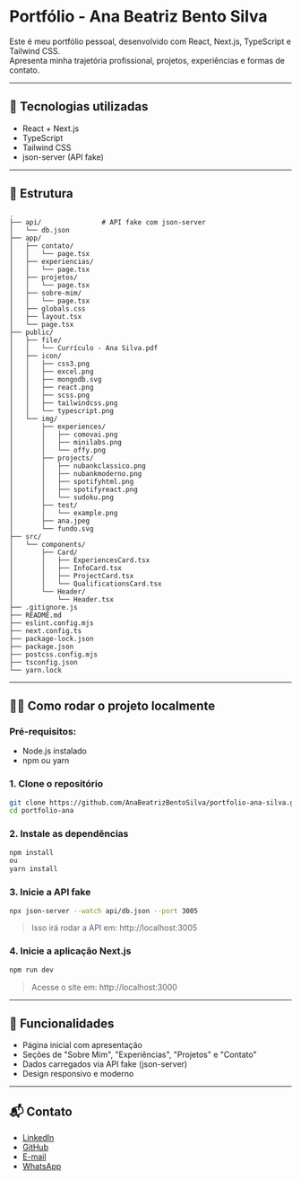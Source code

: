 # Portfólio - Ana Beatriz Bento Silva

Este é meu portfólio pessoal, desenvolvido com React, Next.js, TypeScript e Tailwind CSS.  
Apresenta minha trajetória profissional, projetos, experiências e formas de contato.

---

## 🚀 Tecnologias utilizadas

- React + Next.js
- TypeScript
- Tailwind CSS
- json-server (API fake)

---

## 📁 Estrutura

```
.
├── api/               # API fake com json-server
│   └── db.json
├── app/
│   ├── contato/
│   │   └── page.tsx
│   ├── experiencias/
│   │   └── page.tsx
│   ├── projetos/
│   │   └── page.tsx
│   ├── sobre-mim/
│   │   └── page.tsx
│   ├── globals.css
│   ├── layout.tsx
│   └── page.tsx
├── public/
│   ├── file/
│   │   └── Currículo - Ana Silva.pdf
│   ├── icon/
│   │   ├── css3.png
│   │   ├── excel.png
│   │   ├── mongodb.svg
│   │   ├── react.png
│   │   ├── scss.png
│   │   ├── tailwindcss.png
│   │   └── typescript.png
│   └── img/
│       ├── experiences/
│       │   ├── comovai.png
│       │   ├── minilabs.png
│       │   └── offy.png
│       ├── projects/
│       │   ├── nubankclassico.png
│       │   ├── nubankmoderno.png
│       │   ├── spotifyhtml.png
│       │   ├── spotifyreact.png
│       │   └── sudoku.png
│       ├── test/
│       │   └── example.png
│       ├── ana.jpeg
│       └── fundo.svg
├── src/
│   └── components/
│       ├── Card/
│       │   ├── ExperiencesCard.tsx
│       │   ├── InfoCard.tsx
│       │   ├── ProjectCard.tsx
│       │   └── QualificationsCard.tsx
│       └── Header/
│           └── Header.tsx
├── .gitignore.js
├── README.md
├── eslint.config.mjs
├── next.config.ts
├── package-lock.json
├── package.json
├── postcss.config.mjs
├── tsconfig.json
└── yarn.lock
```

---

## 🧑‍💻 Como rodar o projeto localmente

### Pré-requisitos:

- Node.js instalado
- npm ou yarn

### 1. Clone o repositório

```bash
git clone https://github.com/AnaBeatrizBentoSilva/portfolio-ana-silva.git
cd portfolio-ana
```

### 2. Instale as dependências

```bash
npm install
ou
yarn install
```

### 3. Inicie a API fake

```bash
npx json-server --watch api/db.json --port 3005
```

> Isso irá rodar a API em: http://localhost:3005

### 4. Inicie a aplicação Next.js

```bash
npm run dev
```

> Acesse o site em: http://localhost:3000

---

## 🧾 Funcionalidades

- Página inicial com apresentação
- Seções de "Sobre Mim", "Experiências", "Projetos" e "Contato"
- Dados carregados via API fake (json-server)
- Design responsivo e moderno

---

## 📬 Contato

- [LinkedIn](https://www.linkedin.com/in/anabbsilva)
- [GitHub](https://github.com/AnaBeatrizBentoSilva)
- [E-mail](mailto:anabento3807@gmail.com)
- [WhatsApp](https://wa.me/5511989949992)
